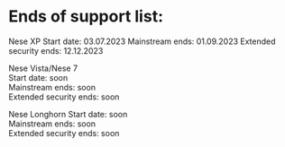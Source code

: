 # Ends of support list: 
Nese XP    Start date: 03.07.2023   Mainstream ends: 01.09.2023     Extended security ends: 12.12.2023 

Nese Vista/Nese 7                  
Start date: soon                   
Mainstream ends: soon              
Extended security ends: soon 


Nese Longhorn 
Start date: soon                   
Mainstream ends: soon              
Extended security ends: soon
